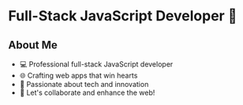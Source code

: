 # Full-Stack JavaScript Developer 🚀

## About Me

- 💻 Professional full-stack JavaScript developer
- 🌐 Crafting web apps that win hearts
- 🧠 Passionate about tech and innovation
- 🤝 Let's collaborate and enhance the web!
